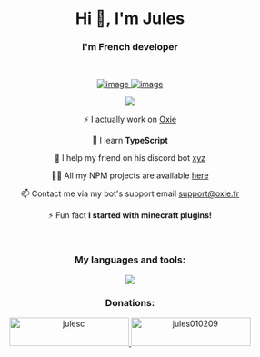 <h1 align="center">Hi 👋, I'm Jules</h1>
<h3 align="center">I'm French developer</h3>
<br>

<p align="center">
  <a href="https://github.com/Jules010209">
    <img alt="image" src="https://github-readme-stats.vercel.app/api?username=Jules010209&show_icons=true&count_private=true&theme=react&hide_border=true&bg_color=0D1117" />
  </a>
  <a href="https://github.com/Jules010209">
    <img alt="image" src="https://github-readme-stats.vercel.app/api/top-langs/?username=Jules010209&langs_count=8&count_private=true&layout=compact&theme=react&hide_border=true&bg_color=0D1117"/>
  </a>
</p>

<p align="center"><img src="https://github-readme-streak-stats.herokuapp.com/?user=jules010209&theme=react&hide_border=true&bg_color=0D1117"></p>

<div align="center">
  <p>⚡ I actually work on <a href="https://www.oxie.fr/">Oxie</a><p>
  
  <p>🌱 I learn <b>TypeScript</b></p>
  
  <p>🤝 I help my friend on his discord bot <a href="https://discord.gg/tQmCtvBgfM">xyz</a></p>

  <p>👨‍💻 All my NPM projects are available <a href="https://www.npmjs.com/~jules010209">here</a></p>

  <p>📫 Contact me via my bot's support email <a href="mailto:support@oxie.fr">support@oxie.fr<a/></p>

  <p>⚡ Fun fact <b>I started with minecraft plugins!</b></p>
</div><br>

<h3 align="center">My languages and tools:</h3>

<p align="center">
  <a href="https://skillicons.dev">
    <img src="https://skillicons.dev/icons?i=blender,vscode,visualstudio,unity,unreal,git,kubernetes,docker,ts,nodejs,sequelize,sass,react,nestjs,discord,electron,github,gitlab&perline=6" />
  </a>
</p>

<h3 align="center">Donations:</h3>
<div align="center">
  <p>
    <a href="https://www.buymeacoffee.com/julesc">
      <img src="https://cdn.buymeacoffee.com/buttons/v2/default-yellow.png" height="50" width="210" alt="julesc" /></a><a href="https://ko-fi.com/jules010209">
    <img src="https://cdn.ko-fi.com/cdn/kofi3.png?v=3" height="50" width="210" alt="jules010209" />
    </a>
  </p>
</div>